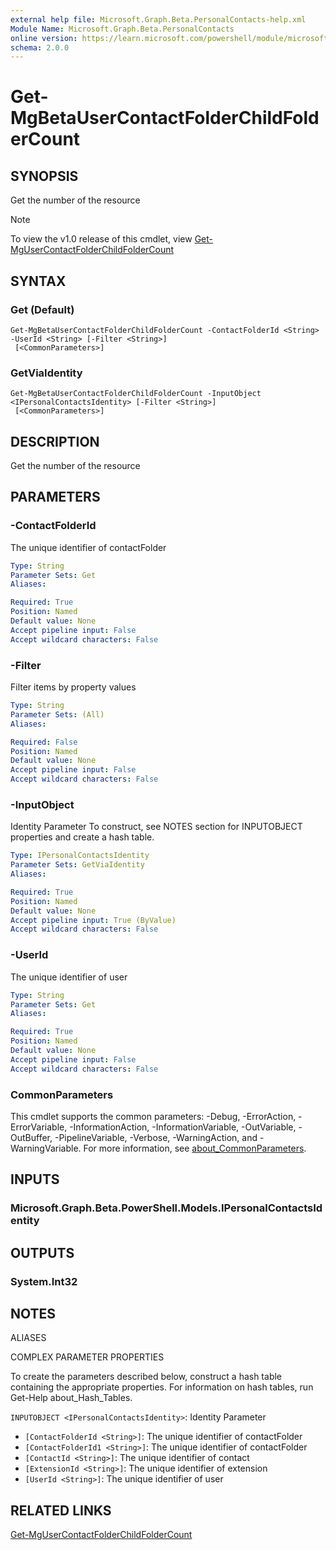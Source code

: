```yaml
---
external help file: Microsoft.Graph.Beta.PersonalContacts-help.xml
Module Name: Microsoft.Graph.Beta.PersonalContacts
online version: https://learn.microsoft.com/powershell/module/microsoft.graph.beta.personalcontacts/get-mgbetausercontactfolderchildfoldercount
schema: 2.0.0
---
```


# Get-MgBetaUserContactFolderChildFolderCount

## SYNOPSIS
Get the number of the resource

> [!NOTE]
> To view the v1.0 release of this cmdlet, view [Get-MgUserContactFolderChildFolderCount](/powershell/module/Microsoft.Graph.PersonalContacts/Get-MgUserContactFolderChildFolderCount?view=graph-powershell-v1.0)

## SYNTAX

### Get (Default)
```
Get-MgBetaUserContactFolderChildFolderCount -ContactFolderId <String> -UserId <String> [-Filter <String>]
 [<CommonParameters>]
```

### GetViaIdentity
```
Get-MgBetaUserContactFolderChildFolderCount -InputObject <IPersonalContactsIdentity> [-Filter <String>]
 [<CommonParameters>]
```

## DESCRIPTION
Get the number of the resource

## PARAMETERS

### -ContactFolderId
The unique identifier of contactFolder

```yaml
Type: String
Parameter Sets: Get
Aliases:

Required: True
Position: Named
Default value: None
Accept pipeline input: False
Accept wildcard characters: False
```

### -Filter
Filter items by property values

```yaml
Type: String
Parameter Sets: (All)
Aliases:

Required: False
Position: Named
Default value: None
Accept pipeline input: False
Accept wildcard characters: False
```

### -InputObject
Identity Parameter
To construct, see NOTES section for INPUTOBJECT properties and create a hash table.

```yaml
Type: IPersonalContactsIdentity
Parameter Sets: GetViaIdentity
Aliases:

Required: True
Position: Named
Default value: None
Accept pipeline input: True (ByValue)
Accept wildcard characters: False
```

### -UserId
The unique identifier of user

```yaml
Type: String
Parameter Sets: Get
Aliases:

Required: True
Position: Named
Default value: None
Accept pipeline input: False
Accept wildcard characters: False
```

### CommonParameters
This cmdlet supports the common parameters: -Debug, -ErrorAction, -ErrorVariable, -InformationAction, -InformationVariable, -OutVariable, -OutBuffer, -PipelineVariable, -Verbose, -WarningAction, and -WarningVariable. For more information, see [about_CommonParameters](http://go.microsoft.com/fwlink/?LinkID=113216).

## INPUTS

### Microsoft.Graph.Beta.PowerShell.Models.IPersonalContactsIdentity
## OUTPUTS

### System.Int32
## NOTES

ALIASES

COMPLEX PARAMETER PROPERTIES

To create the parameters described below, construct a hash table containing the appropriate properties. For information on hash tables, run Get-Help about_Hash_Tables.


`INPUTOBJECT <IPersonalContactsIdentity>`: Identity Parameter
  - `[ContactFolderId <String>]`: The unique identifier of contactFolder
  - `[ContactFolderId1 <String>]`: The unique identifier of contactFolder
  - `[ContactId <String>]`: The unique identifier of contact
  - `[ExtensionId <String>]`: The unique identifier of extension
  - `[UserId <String>]`: The unique identifier of user

## RELATED LINKS
[Get-MgUserContactFolderChildFolderCount](/powershell/module/Microsoft.Graph.PersonalContacts/Get-MgUserContactFolderChildFolderCount?view=graph-powershell-v1.0)

